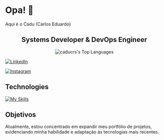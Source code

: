 
# Opa! 👋  
Aqui é o Cadu (Carlos Eduardo)  

<div align="center">
<h2>Systems Developer & DevOps Engineer</h2>

![caducrs's Top Languages](https://github-readme-stats.vercel.app/api/top-langs/?username=caducrs&theme=midnight-purple&show_icons=true&hide_border=true&layout=compact)
</div>


[![LinkedIn](https://img.shields.io/badge/LinkedIn-8633ff?style=for-the-badge&logo=linkedin&logoColor=white)](https://www.linkedin.com/in/caducrs/)

[![Instagram](https://img.shields.io/badge/-Instagram-%238633ff?style=for-the-badge&logo=instagram&logoColor=white)](https://www.instagram.com/caduwzy/)  

## Technologies  

[![My Skills](https://skillicons.dev/icons?i=html,css,js,php,python,typescript,java,angular,laravel,react,docker,linux)](https://skillicons.dev)

## Objetivos  

Atualmente, estou concentrado em expandir meu portfólio de projetos, evidenciando minha habilidade e adaptação às tecnologias mais recentes.  

